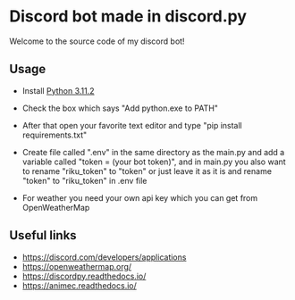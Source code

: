 # Discord bot made in discord.py

Welcome to the source code of my discord bot!

## Usage
- Install [Python 3.11.2](https://www.python.org/ftp/python/3.11.2/python-3.11.2-amd64.exe)

- Check the box which says "Add python.exe to PATH"

- After that open your favorite text editor and type "pip install requirements.txt"

- Create file called ".env" in the same directory as the main.py and add a variable called "token = (your bot token)", and in main.py you also want to rename "riku_token" to "token" or just leave it as it is and rename "token" to "riku_token" in .env file

- For weather you need your own api key which you can get from OpenWeatherMap

## Useful links
- https://discord.com/developers/applications
- https://openweathermap.org/
- https://discordpy.readthedocs.io/
- https://animec.readthedocs.io/
